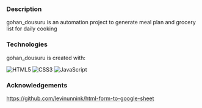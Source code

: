 ### Description
gohan_dousuru is an automation project to generate meal plan and grocery list for daily cooking

### Technologies
gohan_dousuru is created with:

![HTML5](https://img.shields.io/badge/html5-%23E34F26.svg?style=for-the-badge&logo=html5&logoColor=white)
![CSS3](https://img.shields.io/badge/css3-%231572B6.svg?style=for-the-badge&logo=css3&logoColor=white)
![JavaScript](https://img.shields.io/badge/javascript-%23323330.svg?style=for-the-badge&logo=javascript&logoColor=%23F7DF1E)

<!--
### How It Works
1. Submit the form: https://rei620m.github.io/gohan_dousuru/gohan_dousuru.html
2.  
3.
-->

### Acknowledgements
https://github.com/levinunnink/html-form-to-google-sheet

